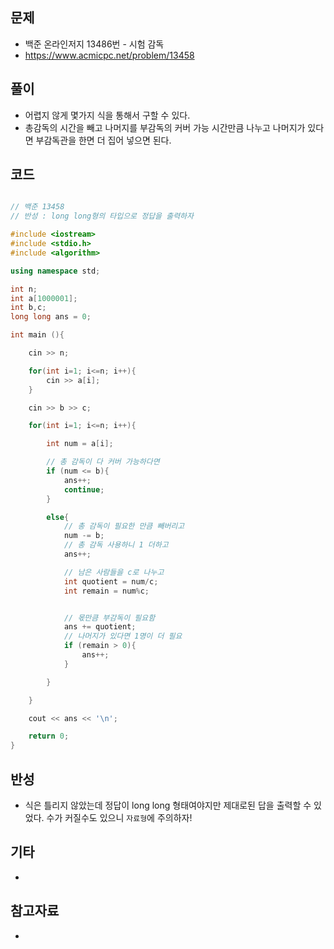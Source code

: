 ## 문제

- 백준 온라인저지 13486번 - 시험 감독
- https://www.acmicpc.net/problem/13458

## 풀이

- 어렵지 않게 몇가지 식을 통해서 구할 수 있다.
- 총감독의 시간을 빼고 나머지를 부감독의 커버 가능 시간만큼 나누고 나머지가 있다면 부감독관을 한면 더 집어 넣으면 된다.

## 코드

```cpp

// 백준 13458
// 반성 : long long형의 타입으로 정답을 출력하자

#include <iostream>
#include <stdio.h>
#include <algorithm>

using namespace std;

int n;
int a[1000001];
int b,c;
long long ans = 0;

int main (){

	cin >> n;

	for(int i=1; i<=n; i++){
		cin >> a[i];
	}

	cin >> b >> c;

	for(int i=1; i<=n; i++){

		int num = a[i];

		// 총 감독이 다 커버 가능하다면
		if (num <= b){
			ans++;
			continue;
		}

		else{
			// 총 감독이 필요한 만큼 빼버리고
			num -= b;
			// 총 감독 사용하니 1 더하고
			ans++;

			// 남은 사람들을 c로 나누고
			int quotient = num/c;
			int remain = num%c;


			// 몫만큼 부감독이 필요함
			ans += quotient;
			// 나머지가 있다면 1명이 더 필요
			if (remain > 0){
				ans++;
			}

		}

	}

	cout << ans << '\n';

	return 0;
}

```

## 반성

- 식은 틀리지 않았는데 정답이 long long 형태여야지만 제대로된 답을 출력할 수 있었다. 수가 커질수도 있으니 ```자료형```에 주의하자!

## 기타

- 

## 참고자료

- 
